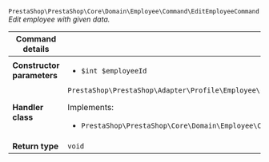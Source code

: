 `PrestaShop\PrestaShop\Core\Domain\Employee\Command\EditEmployeeCommand`
_Edit employee with given data._

| Command details            |    |
| -------------------------- | -- |
| **Constructor parameters** | <ul> <li>`$int $employeeId`</li> </ul> |
| **Handler class**          | `PrestaShop\PrestaShop\Adapter\Profile\Employee\CommandHandler\EditEmployeeHandler`  <p> Implements: </p> <ul>  <li>`PrestaShop\PrestaShop\Core\Domain\Employee\CommandHandler\EditEmployeeHandlerInterface`</li>  |
| **Return type** |  `void`  |
